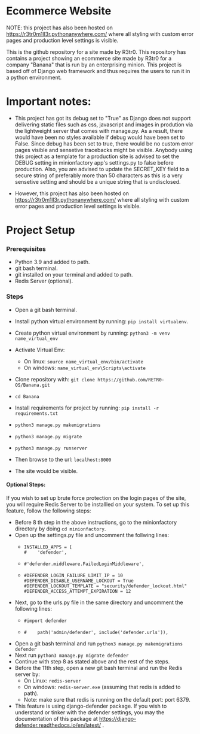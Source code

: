 # Ecommerce Website
NOTE: this project has also been hosted on https://r3tr0m1ll3r.pythonanywhere.com/ where all styling with custom error pages and production level settings is visible.

This is the github repository for a site made by R3tr0. This repository has contains a project showing an ecommerce site made by R3tr0 for a company "Banana" that is run by an enterprising minion. This project is based off of Django web framework and thus requires the users to run it in a python environment.

# Important notes:

- This project has got its debug set to "True" as Django does not support delivering static files such as css, javascript and images in prodution via the lightweight server that comes with manage.py. As a result, there would have been no styles available if debug would have been set to False. Since debug has been set to true, there would be no custom error pages visible and sensetive tracebacks might be visible. Anybody using this project as a template for a production site is advised to set the DEBUG setting in minionfactory app's settings.py to false before production. Also, you are advised to update the SECRET_KEY field to a secure string of preferably more than 50 characters as this is a very sensetive setting and should be a unique string that is undisclosed.

- However, this project has also been hosted on https://r3tr0m1ll3r.pythonanywhere.com/ where all styling with custom error pages and production level settings is visible.

# Project Setup
### Prerequisites
  - Python 3.9 and added to path.
  - git bash terminal.
  - git installed on your terminal and added to path.
  - Redis Server (optional).
  
### Steps
- Open a git bash terminal.

- Install python virtual environment by running: `pip install virtualenv`. 

- Create python virtual environment by running: `python3 -m venv name_virtual_env`

- Activate Virtual Env:
  - On linux: `source name_virtual_env/bin/activate`
  - On windows: `name_virtual_env\Scripts\activate`

- Clone repository with: `git clone https://github.com/RETR0-OS/Banana.git`

- `cd Banana`
- Install requirements for project by running: `pip install -r requirements.txt`
- `python3 manage.py makemigrations`
- `python3 manage.py migrate`
- `python3 manage.py runserver`
- Then browse to the url: `localhost:8000`
- The site would be visible.

#### Optional Steps:
If you wish to set up brute force protection on the login pages of the site, you will require Redis Server to be installled on your system.
To set up this feature, follow the following steps:
- Before 8 th step in the above instructions, go to the minionfactory directory by doing `cd minionfactory`.
- Open up the settings.py file and uncomment the follwing lines:
  - ```
    INSTALLED_APPS = [
    #    'defender',
    ```
  - ``` 
    #'defender.middleware.FailedLoginMiddleware', 
    ```
  - ``` 
    #DEFENDER_LOGIN_FAILURE_LIMIT_IP = 10
    #DEFENDER_DISABLE_USERNAME_LOCKOUT = True
    #DEFENDER_LOCKOUT_TEMPLATE = "security/defender_lockout.html"
    #DEFENDER_ACCESS_ATTEMPT_EXPIRATION = 12
    ```
- Next, go to the urls.py file in the same directory and uncomment the following lines:
  - ```
    #import defender
    ```
  - ```
    #    path('admin/defender', include('defender.urls')),
    ```
 - Open a git bash terminal and run `python3 manage.py makemigrations defender`
 - Next run `python3 manage.py migrate defender`
 - Continue with step 8 as stated above and the rest of the steps.
 - Before the 11th step, open a new git bash terminal and run the Redis server by:
    - On Linux: `redis-server`
    - On windows: `redis-server.exe` (assuming that redis is added to path).
    - Note: make sure that redis is running on the default port: port 6379.
 - This feature is using django-defender package. If you wish to understand or tinker with the defender settings, you may the documentation of this package at https://django-defender.readthedocs.io/en/latest/ .
